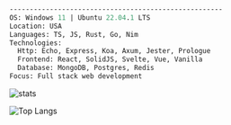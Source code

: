 ```fs
-----------------------------------------------------
OS: Windows 11 | Ubuntu 22.04.1 LTS
Location: USA
Languages: TS, JS, Rust, Go, Nim
Technologies:
  Http: Echo, Express, Koa, Axum, Jester, Prologue
  Frontend: React, SolidJS, Svelte, Vue, Vanilla
  Database: MongoDB, Postgres, Redis
Focus: Full stack web development
```
![stats](https://readmestats.999857.xyz/api?username=arminasaer&show_icons=true&theme=transparent)

![Top Langs](https://readmestats.999857.xyz/api/top-langs/?username=arminasaer&hide=css,scss,html,jinja&theme=transparent)

